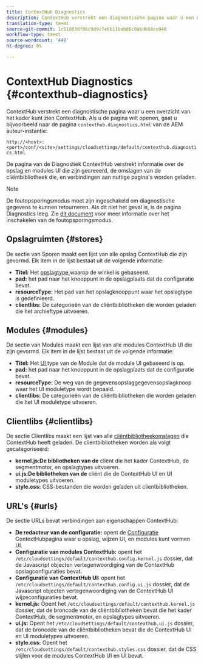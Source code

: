 ```yaml
---
title: ContextHub Diagnostics
description: ContextHub verstrekt een diagnostische pagina waar u een overzicht van het kader ContextHub kunt zien
translation-type: tm+mt
source-git-commit: 1c518830f0bc9d9c7e6b11bebd6c0abd668ce040
workflow-type: tm+mt
source-wordcount: '440'
ht-degree: 0%

---
```



# ContextHub Diagnostics {#contexthub-diagnostics}

ContextHub verstrekt een diagnostische pagina waar u een overzicht van het kader kunt zien ContextHub. Als u de pagina wilt openen, gaat u bijvoorbeeld naar de pagina `contexthub.diagnostics.html` van de AEM auteur-instantie:

`http://<host>:<port>/conf/<site>/settings/cloudsettings/default/contexthub.diagnostics.html`

De pagina van de Diagnostiek ContextHub verstrekt informatie over de opslag en modules UI die zijn gecreeerd, de omslagen van de cliëntbibliotheek die, en verbindingen aan nuttige pagina&#39;s worden geladen.

>[!NOTE]
>
>De foutopsporingsmodus moet zijn ingeschakeld om diagnostische gegevens te kunnen retourneren. Als dit niet het geval is, is de pagina Diagnostics leeg. Zie [dit document](configuring-contexthub.md#debugging-contexthub) voor meer informatie over het inschakelen van de foutopsporingsmodus.

## Opslagruimten {#stores}

De sectie van Sporen maakt een lijst van alle opslag ContextHub die zijn gevormd. Elk item in de lijst bestaat uit de volgende informatie:

* **Titel:** Het  [opslagtype ](sample-stores.md) waarop de winkel is gebaseerd.
* **pad:** het pad naar het knooppunt in de opslagplaats dat de configuratie bevat.
* **resourceType:** Het pad van het opslagknooppunt waar het opslagtype is gedefinieerd.
* **clientlibs:** De categorieën van de cliëntbibliotheken die worden geladen die het archieftype uitvoeren.

## Modules {#modules}

De sectie van Modules maakt een lijst van alle modules ContextHub UI die zijn gevormd. Elk item in de lijst bestaat uit de volgende informatie:

* **Titel:** Het  [UI ](sample-modules.md) type van de Module dat de module UI gebaseerd is op.
* **pad:** het pad naar het knooppunt in de opslagplaats dat de configuratie bevat.
* **resourceType:** De weg van de gegevensopslaggegevensopslagknoop waar het UI moduletype wordt bepaald.
* **clientlibs:** De categorieën van de cliëntbibliotheken die worden geladen die het UI moduletype uitvoeren.

## Clientlibs {#clientlibs}

De sectie Clientlibs maakt een lijst van alle [cliëntbibliotheekomslagen](/help/implementing/developing/introduction/clientlibs.md) die ContextHub heeft geladen. De clientbibliotheken worden als volgt gecategoriseerd:

* **kernel.js:De bibliotheken van de** cliënt die het kader ContextHub, de segmentmotor, en opslagtypes uitvoeren.
* **ui.js:De bibliotheken van de** cliënt die de ContextHub UI en UI moduletypes uitvoeren.
* **style.css:** CSS-bestanden die worden geladen uit clientbibliotheken.

## URL&#39;s {#urls}

De sectie URLs bevat verbindingen aan eigenschappen ContextHub:

* **De redacteur van de configuratie:** opent de  [Configuratie ](configuring-contexthub.md) ContextHubpagina waar u opslag, wijzen UI, en modules kunt vormen UI.
* **Configuratie van modules ContextHub:** opent het  `/etc/cloudsettings/default/contexthub.config.kernel.js` dossier, dat de Javascript objecten vertegenwoordiging van de ContextHub opslagconfiguraties bevat.
* **Configuratie van ContextHub UI:** opent het  `/etc/cloudsettings/default/contexthub.config.ui.js` dossier, dat de Javascript objecten vertegenwoordiging van de ContextHub UI wijzeconfiguraties bevat.
* **kernel.js:** Opent het  `/etc/cloudsettings/default/contexthub.kernel.js` dossier, dat de broncode van de cliëntbibliotheken bevat die het kader ContextHub, de segmentmotor, en opslagtypes uitvoeren.
* **ui.js:** Opent het  `/etc/cloudsettings/default/contexthub.ui.js` dossier, dat de broncode van de cliëntbibliotheken bevat die de ContextHub UI en UI moduletypes uitvoeren.
* **style.css:** Opent het  `/etc/cloudsettings/default/contexthub.styles.css` dossier, dat de CSS stijlen voor de modules ContextHub UI en UI bevat.
